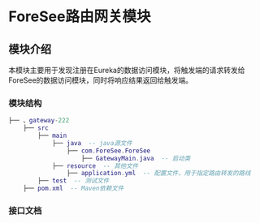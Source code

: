 # ForeSee路由网关模块

## 模块介绍

本模块主要用于发现注册在Eureka的数据访问模块，将触发端的请求转发给ForeSee的数据访问模块，同时将响应结果返回给触发端。

### 模块结构

```lua
├── 、gateway-222
    ├── src
        ├── main
            ├── java  -- java源文件
                ├── com.ForeSee.ForeSee
                    ├── GatewayMain.java  -- 启动类
            ├── resource  -- 其他文件
                ├── application.yml  -- 配置文件，用于指定路由转发的路线
        ├── test  -- 测试文件
	├── pom.xml  -- Maven依赖文件
```

### 接口文档